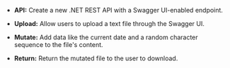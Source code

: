 
* **API:** Create a new .NET REST API with a Swagger UI-enabled endpoint.

* **Upload:** Allow users to upload a text file through the Swagger UI.

* **Mutate:** Add data like the current date and a random character sequence to the file's content.

* **Return:** Return the mutated file to the user to download.
